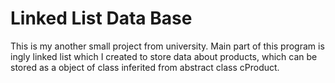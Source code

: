 # Linked List Data Base

This is my another small project from university. 
Main part of this program is ingly linked list which I created to store data about products, which can be stored as a object of class inferited from abstract class cProduct.
